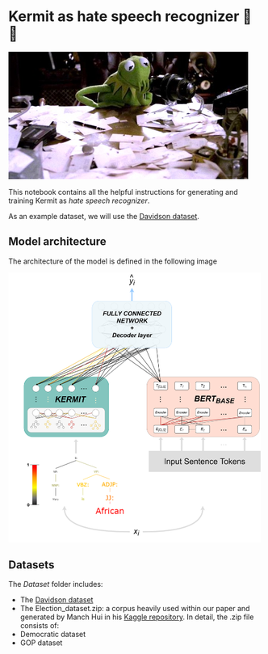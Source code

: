 # Kermit as hate speech recognizer :frog: :cursing_face:

![title](./imgs/kermit.jpg)

This notebook contains all the helpful instructions for generating and training Kermit as _hate speech recognizer_.

As an example dataset, we will use the [Davidson dataset](https://ojs.aaai.org/index.php/ICWSM/article/view/14955).

## Model architecture

The architecture of the model is defined in the following image

<div>
<img src="./imgs/architecture.png" width="500"/>
</div>

## Datasets
The _Dataset_ folder includes:
- The [Davidson dataset](https://ojs.aaai.org/index.php/ICWSM/article/view/14955)
- The Election_dataset.zip: a corpus heavily used within our paper and generated by Manch Hui in his [Kaggle repository](https://www.kaggle.com/manchunhui/us-election-2020-tweets/metadata). In detail, the .zip file consists of:
 - Democratic dataset
 - GOP dataset    

